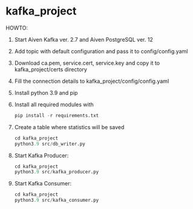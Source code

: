 # kafka_project

HOWTO:
1. Start Aiven Kafka ver. 2.7 and Aiven PostgreSQL ver. 12 
2. Add topic with default configuration and pass it to config/config.yaml
3. Download ca.pem, service.cert, service.key and copy it to kafka_project/certs directory
4. Fill the connection details to kafka_project/config/config.yaml
5. Install python 3.9 and pip
6. Install all required modules with 
    ```python
    pip install -r requirements.txt
    ```

7. Сreate a table where statistics will be saved

    ```python
    cd kafka_project
    python3.9 src/db_writer.py
    ```

8. Start Kafka Producer:

    ```python
    cd kafka_project
    python3.9 src/kafka_producer.py
    ```

9. Start Kafka Consumer:

    ```python
    cd kafka_project
    python3.9 src/kafka_consumer.py
    ```
